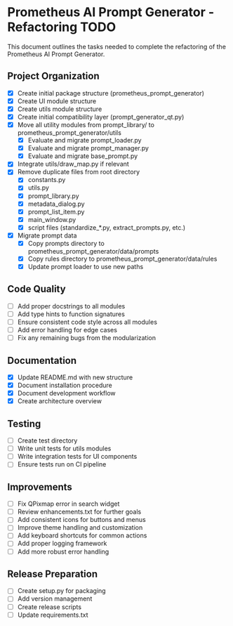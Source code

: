# Prometheus AI Prompt Generator - Refactoring TODO

This document outlines the tasks needed to complete the refactoring of the Prometheus AI Prompt Generator.

## Project Organization

- [x] Create initial package structure (prometheus_prompt_generator)
- [x] Create UI module structure
- [x] Create utils module structure
- [x] Create initial compatibility layer (prompt_generator_qt.py)
- [x] Move all utility modules from prompt_library/ to prometheus_prompt_generator/utils
  - [x] Evaluate and migrate prompt_loader.py
  - [x] Evaluate and migrate prompt_manager.py
  - [x] Evaluate and migrate base_prompt.py
- [x] Integrate utils/draw_map.py if relevant
- [x] Remove duplicate files from root directory
  - [x] constants.py
  - [x] utils.py
  - [x] prompt_library.py
  - [x] metadata_dialog.py
  - [x] prompt_list_item.py
  - [x] main_window.py
  - [x] script files (standardize_*.py, extract_prompts.py, etc.)
- [x] Migrate prompt data
  - [x] Copy prompts directory to prometheus_prompt_generator/data/prompts
  - [x] Copy rules directory to prometheus_prompt_generator/data/rules
  - [x] Update prompt loader to use new paths

## Code Quality

- [ ] Add proper docstrings to all modules
- [ ] Add type hints to function signatures
- [ ] Ensure consistent code style across all modules
- [ ] Add error handling for edge cases
- [ ] Fix any remaining bugs from the modularization

## Documentation

- [x] Update README.md with new structure
- [x] Document installation procedure
- [x] Document development workflow
- [x] Create architecture overview

## Testing

- [ ] Create test directory
- [ ] Write unit tests for utils modules
- [ ] Write integration tests for UI components
- [ ] Ensure tests run on CI pipeline

## Improvements

- [ ] Fix QPixmap error in search widget
- [ ] Review enhancements.txt for further goals
- [ ] Add consistent icons for buttons and menus
- [ ] Improve theme handling and customization
- [ ] Add keyboard shortcuts for common actions
- [ ] Add proper logging framework
- [ ] Add more robust error handling

## Release Preparation

- [ ] Create setup.py for packaging
- [ ] Add version management
- [ ] Create release scripts
- [ ] Update requirements.txt 